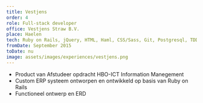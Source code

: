 ```yaml
---
title: Vestjens
order: 4
role: Full-stack developer
office: Vestjens Straw B.V.
place: Haelen
tech: Ruby on Rails, jQuery, HTML, Haml, CSS/Sass, Git, Postgresql, TDD
fromDate: September 2015
toDate: nu
image: assets/images/experiences/vestjens.png
---
```


- Product van Afstudeer opdracht HBO-ICT Information Manegement
- Custom ERP systeem ontworpen en ontwikkeld op basis van Ruby on Rails
- Functioneel ontwerp en ERD
